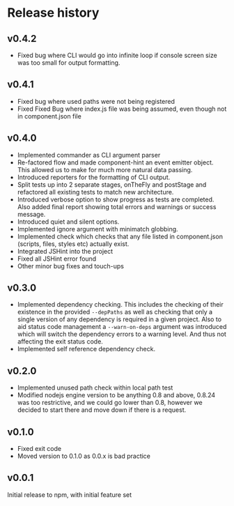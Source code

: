 Release history
===============

v0.4.2
------

* Fixed bug where CLI would go into infinite loop if console screen size was too small for output
  formatting.


v0.4.1
------

* Fixed bug where used paths were not being registered
* Fixed Fixed Bug where index.js file was being assumed, even though not in component.json file


v0.4.0
------

* Implemented commander as CLI argument parser
* Re-factored flow and made component-hint an event emitter object. This allowed us to make for much
  more natural data passing.
* Introduced reporters for the formatting of CLI output.
* Split tests up into 2 separate stages, onTheFly and postStage and refactored all existing tests to
  match new architecture.
* Introduced verbose option to show progress as tests are completed. Also added final report showing
  total errors and warnings or success message.
* Introduced quiet and silent options.
* Implemented ignore argument with minimatch globbing.
* Implemented check which checks that any file listed in component.json (scripts, files, styles etc)
  actually exist.
* Integrated JSHint into the project
* Fixed all JSHint error found
* Other minor bug fixes and touch-ups


v0.3.0
------

* Implemented dependency checking. This includes the checking of their existence in the provided
  `--depPaths` as well as checking that only a single version of any dependency is required in a
  given project. Also to aid status code management a `--warn-on-deps` argument was introduced which
  will switch the dependency errors to a warning level. And thus not affecting the exit status code.
* Implemented self reference dependency check.

v0.2.0
------

* Implemented unused path check within local path test
* Modified nodejs engine version to be anything 0.8 and above, 0.8.24 was too restrictive, and we
  could go lower than 0.8, however we decided to start there and move down if there is a request.

v0.1.0
------

* Fixed exit code
* Moved version to 0.1.0 as 0.0.x is bad practice


v0.0.1
------

Initial release to npm, with initial feature set
